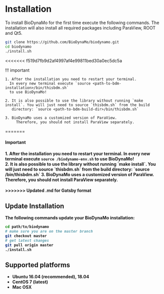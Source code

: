 # Installation

To install BioDynaMo for the first time execute the following commands.
The installation will also install all required packages including ParaView, ROOT and Qt5.

```bash
git clone https://github.com/BioDynaMo/biodynamo.git
cd biodynamo
./install.sh
```
<<<<<<< f519d7fb9d2af4997af4e99811bed30a0ec5dc5a

!!! important

    1. After the installation you need to restart your terminal.
      In every new terminal execute `source <path-to-bdm-installation>/bin/thisbdm.sh`
      to use BioDynaMo!

    2. It is also possible to use the library without running `make install`. You will just need to source `thisbdm.sh` from the build
       directory: `source <path-to-bdm-build-dir>/bin/thisbdm.sh`

    3. BioDynaMo uses a customized version of ParaView.
	     Therefore, you should not install ParaView separately.
=======
<br>

<a class="sbox" target="_blank" rel="noopener">
    <div class="sbox-content">
    	<h4><b>Important<b><h4>
    	<p>1. After the installation you need to restart your terminal.
	      In every new terminal execute <code>source <path-to-bdm-installation>/biodynamo-env.sh</code>
	      to use BioDynaMo!<br>
      2. It is also possible to use the library without running `make install`.
        You will just need to source `thisbdm.sh` from the build directory: `source
        <path-to-bdm-build-dir>/bin/thisbdm.sh`
	    3. BioDynaMo uses a customized version of ParaView.
		     Therefore, you should not install ParaView separately.
		</p>
    </div>
</a>
>>>>>>> Updated .md for Gatsby format

## Update Installation

The following commands update your BioDynaMo installation:

```bash
cd path/to/biodynamo
# make sure you are on the master branch
git checkout master
# get latest changes
git pull origin master
./install.sh
```

## Supported platforms

*  **Ubuntu 16.04 (recommended)**, 18.04
*  CentOS 7 (latest)
*  Mac OSX
